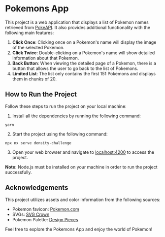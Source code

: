 # Pokemons App

This project is a web application that displays a list of Pokemon names retrieved from [PokeAPI](https://pokeapi.co/). It also provides additional functionality with the following main features:

1. **Click Once**: Clicking once on a Pokemon's name will display the image of the selected Pokemon.
2. **Click Twice**: Double-clicking on a Pokemon's name will show detailed information about that Pokemon.
3. **Back Button**: When viewing the detailed page of a Pokemon, there is a button that allows the user to go back to the list of Pokemons.
4. **Limited List**: The list only contains the first 151 Pokemons and displays them in chunks of 20.

## How to Run the Project

Follow these steps to run the project on your local machine:

1. Install all the dependencies by running the following command:

```
yarn
```

2. Start the project using the following command:

```
npx nx serve density-challenge
```

3. Open your web browser and navigate to [localhost:4200](http://localhost:4200) to access the project.

**Note:** Node.js must be installed on your machine in order to run the project successfully.

## Acknowledgements

This project utilizes assets and color information from the following sources:

-   Pokemon favicon: [Pokemon.com](https://www.pokemon.com/us)
-   SVGs: [SVG Crown](https://svgcrown.com)
-   Pokemon Palette: [Design Pieces](https://www.designpieces.com/palette/pokemon-logo-color-palette-hex-and-rgb/)

Feel free to explore the Pokemons App and enjoy the world of Pokemon!
